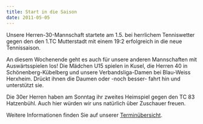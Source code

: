 ```yaml
---
title: Start in die Saison
date: 2011-05-05
---
```


Unsere Herren-30-Mannschaft startete am 1.5. bei herrlichem Tenniswetter gegen den den 1.TC Mutterstadt mit einem 19:2 erfolgreich in die neue Tennissaison.

An diesem Wochenende geht es auch f&uuml;r unsere anderen Mannschaften mit Ausw&auml;rtsspielen los! Die M&auml;dchen U15 spielen in Kusel, die Herren 40 in Sch&ouml;nenberg-K&uuml;belberg und unsere Verbandsliga-Damen bei Blau-Weiss Herxheim. Dr&uuml;ckt ihnen die Daumen oder -noch besser- fahrt hin und unterst&uuml;tzt sie.</p>
Die 30er Herren haben am Sonntag ihr zweites Heimspiel gegen den TC 83 Hatzenb&uuml;hl. Auch hier w&uuml;rden wir uns nat&uuml;rlich &uuml;ber Zuschauer freuen.</p>

Weitere Informationen finden Sie auf unserer <a href="http://1tco.de/termine/">Termin&uuml;bersicht</a>.
